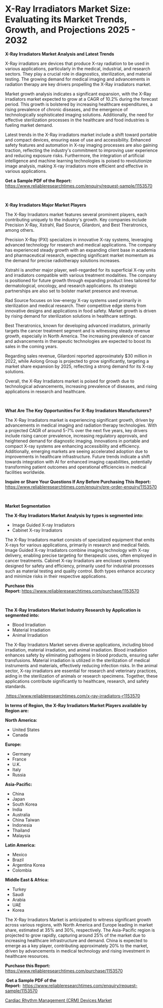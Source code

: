 <p><h1>X-Ray Irradiators Market Size: Evaluating its Market Trends, Growth, and Projections 2025 - 2032</h1></p><p><strong>X-Ray Irradiators Market Analysis and Latest Trends</strong></p>
<p><p>X-Ray irradiators are devices that produce X-ray radiation to be used in various applications, particularly in the medical, industrial, and research sectors. They play a crucial role in diagnostics, sterilization, and material testing. The growing demand for medical imaging and advancements in radiation therapy are key drivers propelling the X-Ray irradiators market.</p><p>Market growth analysis indicates a significant expansion, with the X-Ray irradiators market expected to grow at a CAGR of 10.2% during the forecast period. This growth is bolstered by increasing healthcare expenditures, a rising prevalence of chronic diseases, and the emergence of technologically sophisticated imaging solutions. Additionally, the need for effective sterilization processes in the healthcare and food industries is fueling market demand.</p><p>Latest trends in the X-Ray irradiators market include a shift toward portable and compact devices, ensuring ease of use and accessibility. Enhanced safety features and automation in X-ray imaging processes are also gaining traction, reflecting the industry's commitment to improving user experience and reducing exposure risks. Furthermore, the integration of artificial intelligence and machine learning technologies is poised to revolutionize image analysis, making X-ray irradiators more efficient and effective in various applications.</p></p>
<p><strong>Get a Sample PDF of the Report:&nbsp;</strong> <a href="https://www.reliableresearchtimes.com/enquiry/request-sample/1153570?utm_campaign=2720&utm_medium=2&utm_source=Github&utm_content=ia&utm_term=22032025&utm_id=x-ray-irradiators">https://www.reliableresearchtimes.com/enquiry/request-sample/1153570</a></p>
<p>&nbsp;</p>
<p><strong>X-Ray Irradiators Major Market Players</strong></p>
<p><p>The X-Ray Irradiators market features several prominent players, each contributing uniquely to the industry's growth. Key companies include Precision X-Ray, Xstrahl, Rad Source, Gilardoni, and Best Theratronics, among others.</p><p>Precision X-Ray (PXI) specializes in innovative X-ray systems, leveraging advanced technology for research and medical applications. The company has experienced steady growth with an expanding client base in academia and pharmaceutical research, expecting significant market momentum as the demand for precise radiotherapy solutions increases.</p><p>Xstrahl is another major player, well-regarded for its superficial X-ray units and irradiators compatible with various treatment modalities. The company is positioned for future growth through expanding product lines tailored for dermatological, oncology, and research applications. Its strategic partnerships are also set to bolster market presence and revenue.</p><p>Rad Source focuses on low-energy X-ray systems used primarily in sterilization and medical research. Their competitive edge stems from innovative designs and applications in food safety. Market growth is driven by rising demand for sterilization solutions in healthcare settings.</p><p>Best Theratronics, known for developing advanced irradiators, primarily targets the cancer treatment segment and is witnessing steady revenue growth, especially in North America. The increasing prevalence of cancer and advancements in therapeutic technologies are expected to boost its sales in the coming years.</p><p>Regarding sales revenue, Gilardoni reported approximately $30 million in 2022, while Aolong Group is projected to grow significantly, targeting a market share expansion by 2025, reflecting a strong demand for its X-ray solutions.</p><p>Overall, the X-Ray Irradiators market is poised for growth due to technological advancements, increasing prevalence of diseases, and rising applications in research and healthcare.</p></p>
<p>&nbsp;</p>
<p><strong>What Are The Key Opportunities For X-Ray Irradiators Manufacturers?</strong></p>
<p><p>The X-Ray Irradiators market is experiencing significant growth, driven by advancements in medical imaging and radiation therapy technologies. With a projected CAGR of around 5-7% over the next five years, key drivers include rising cancer prevalence, increasing regulatory approvals, and heightened demand for diagnostic imaging. Innovations in portable and compact X-ray systems are enhancing accessibility and efficiency. Additionally, emerging markets are seeing accelerated adoption due to improvements in healthcare infrastructure. Future trends indicate a shift towards integration with AI for enhanced imaging capabilities, potentially transforming patient outcomes and operational efficiencies in medical facilities worldwide.</p></p>
<p><strong>Inquire or Share Your Questions If Any Before Purchasing This Report:</strong> <a href="https://www.reliableresearchtimes.com/enquiry/pre-order-enquiry/1153570?utm_campaign=2720&utm_medium=2&utm_source=Github&utm_content=ia&utm_term=22032025&utm_id=x-ray-irradiators">https://www.reliableresearchtimes.com/enquiry/pre-order-enquiry/1153570</a></p>
<p>&nbsp;</p>
<p><strong>Market Segmentation</strong></p>
<p><strong>The X-Ray Irradiators Market Analysis by types is segmented into:</strong></p>
<p><ul><li>Image Guided X-ray Irradiators</li><li>Cabinet X-ray Irradiators</li></ul></p>
<p><p>The X-Ray Irradiators market consists of specialized equipment that emits X-rays for various applications, primarily in research and medical fields. Image Guided X-ray Irradiators combine imaging technology with X-ray delivery, enabling precise targeting for therapeutic uses, often employed in cancer treatments. Cabinet X-ray Irradiators are enclosed systems designed for safety and efficiency, primarily used for industrial processes such as material testing and quality control. Both types enhance accuracy and minimize risks in their respective applications.</p></p>
<p><strong>Purchase this Report:&nbsp;</strong><a href="https://www.reliableresearchtimes.com/purchase/1153570?utm_campaign=2720&utm_medium=2&utm_source=Github&utm_content=ia&utm_term=22032025&utm_id=x-ray-irradiators">https://www.reliableresearchtimes.com/purchase/1153570</a></p>
<p>&nbsp;</p>
<p><strong>The X-Ray Irradiators Market Industry Research by Application is segmented into:</strong></p>
<p><ul><li>Blood Irradiation</li><li>Material Irradiation</li><li>Animal Irradiation</li></ul></p>
<p><p>The X-Ray Irradiators Market serves diverse applications, including blood irradiation, material irradiation, and animal irradiation. Blood irradiation enhances safety by eliminating pathogens in blood products, ensuring safer transfusions. Material irradiation is utilized in the sterilization of medical instruments and materials, effectively reducing infection risks. In the animal sector, X-ray irradiators are essential for research and veterinary practices, aiding in the sterilization of animals or research specimens. Together, these applications contribute significantly to healthcare, research, and safety standards.</p></p>
<p><a href="https://www.reliableresearchtimes.com/x-ray-irradiators-r1153570?utm_campaign=2720&utm_medium=2&utm_source=Github&utm_content=ia&utm_term=22032025&utm_id=x-ray-irradiators">&nbsp;https://www.reliableresearchtimes.com/x-ray-irradiators-r1153570</a></p>
<p><strong>In terms of Region, the X-Ray Irradiators Market Players available by Region are:</strong></p>
<p>
    <p> <strong> North America: </strong>
        <ul>
            <li>United States</li>
            <li>Canada</li>
        </ul>
        </p> 
    <p> <strong> Europe: </strong>
        <ul>
            <li>Germany</li>
            <li>France</li>
            <li>U.K.</li>
            <li>Italy</li>
            <li>Russia</li>
        </ul>
        </p> 
    <p> <strong> Asia-Pacific: </strong>
        <ul>
            <li>China</li>
            <li>Japan</li>
            <li>South Korea</li>
            <li>India</li>
            <li>Australia</li>
            <li>China Taiwan</li>
            <li>Indonesia</li>
            <li>Thailand</li>
            <li>Malaysia</li>
        </ul>
        </p> 
    <p> <strong> Latin America: </strong>
        <ul>
            <li>Mexico</li>
            <li>Brazil</li>
            <li>Argentina Korea</li>
            <li>Colombia</li>
        </ul>
        </p> 
    <p> <strong> Middle East & Africa: </strong>
        <ul>
            <li>Turkey</li>
            <li>Saudi</li>
            <li>Arabia</li>
            <li>UAE</li>
            <li>Korea</li>
        </ul>
    </p>
    </p>
<p><p>The X-Ray Irradiators Market is anticipated to witness significant growth across various regions, with North America and Europe leading in market share, estimated at 35% and 30%, respectively. The Asia-Pacific region is projected to grow rapidly, capturing around 25% of the market due to increasing healthcare infrastructure and demand. China is expected to emerge as a key player, contributing approximately 20% to the market, driven by advancements in medical technology and rising investment in healthcare resources.</p></p>
<p><strong>Purchase this Report: </strong><a href="https://www.reliableresearchtimes.com/purchase/1153570?utm_campaign=2720&utm_medium=2&utm_source=Github&utm_content=ia&utm_term=22032025&utm_id=x-ray-irradiators">https://www.reliableresearchtimes.com/purchase/1153570</a></p>
<p>&nbsp;<strong>Get a Sample PDF of the Report:&nbsp;&nbsp;</strong><a href="https://www.reliableresearchtimes.com/enquiry/request-sample/1153570?utm_campaign=2720&utm_medium=2&utm_source=Github&utm_content=ia&utm_term=22032025&utm_id=x-ray-irradiators">https://www.reliableresearchtimes.com/enquiry/request-sample/1153570</a></p>
<p><strong></strong></p>
<p><p><a href="https://github.com/vilehoaguy/Market-Research-Report-List-1/blob/main/cardiac-rhythm-management-crm-devices-market.md?utm_campaign=2720&utm_medium=2&utm_source=Github&utm_content=ia&utm_term=22032025&utm_id=x-ray-irradiators">Cardiac Rhythm Management (CRM) Devices Market</a></p></p>